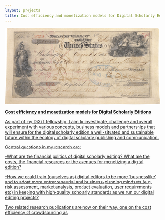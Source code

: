 ```yaml
---
layout: projects
title: Cost efficiency and monetization models for Digital Scholarly Editions
---
```

<img src="../images/DSEcosts.jpg" width="600"/><a href="https://en.wikipedia.org/wiki/Alaska_Purchase#/media/File:Alaska_Purchase_(hi-res).jpg"/>

**Cost efficiency and monetization models for Digital Scholarly Editions**

As part of my DiXiT fellowship, I aim to investigate, challenge and overall experiment with various concepts, business models and partnerships that will ensure for the digital scholarly edition a well-situated and sustainable future within the ecology of digital scholarly publishing and communication.

Central questions in my research are:

-What are the financial politics of digital scholarly editing?  What are the costs, the financial resources or the avenues for monetizing a digital edition?

-How we could train (ourselves as) digital editors to be more ‘businesslike’ and to adopt more entrepreneurial and business-planning mindsets (e.g. risk assessment, market analysis, product evaluation, user requirements etc) in keeping with high-quality scholarly standards as we run our digital editing projects?

Two related research publications are now on their way, one on the cost efficiency of crowdsourcing as

